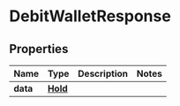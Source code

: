 

# DebitWalletResponse


## Properties

| Name | Type | Description | Notes |
|------------ | ------------- | ------------- | -------------|
|**data** | [**Hold**](Hold.md) |  |  |



